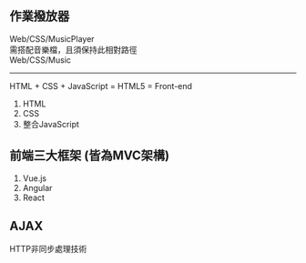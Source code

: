 ## 作業撥放器
Web/CSS/MusicPlayer\
需搭配音樂檔，且須保持此相對路徑\
Web/CSS/Music

<hr/>

HTML + CSS + JavaScript = HTML5 = Front-end
1. HTML
2. CSS
3. 整合JavaScript

## 前端三大框架 (皆為MVC架構)
1. Vue.js
2. Angular
3. React

## AJAX
HTTP非同步處理技術
